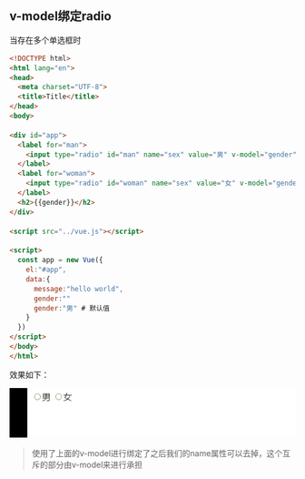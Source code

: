 ## v-model绑定radio

当存在多个单选框时

```html
<!DOCTYPE html>
<html lang="en">
<head>
  <meta charset="UTF-8">
  <title>Title</title>
</head>
<body>

<div id="app">
  <label for="man">
    <input type="radio" id="man" name="sex" value="男" v-model="gender">男
  </label>
  <label for="woman">
    <input type="radio" id="woman" name="sex" value="女" v-model="gender">女
  </label>
  <h2>{{gender}}</h2>
</div>

<script src="../vue.js"></script>

<script>
  const app = new Vue({
    el:"#app",
    data:{
      message:"hello world",
      gender:""
      gender:"男" # 默认值
    }
  })
</script>
</body>
</html>
```

效果如下：

![动画26](image/动画26.gif)

> 使用了上面的v-model进行绑定了之后我们的name属性可以去掉，这个互斥的部分由v-model来进行承担

